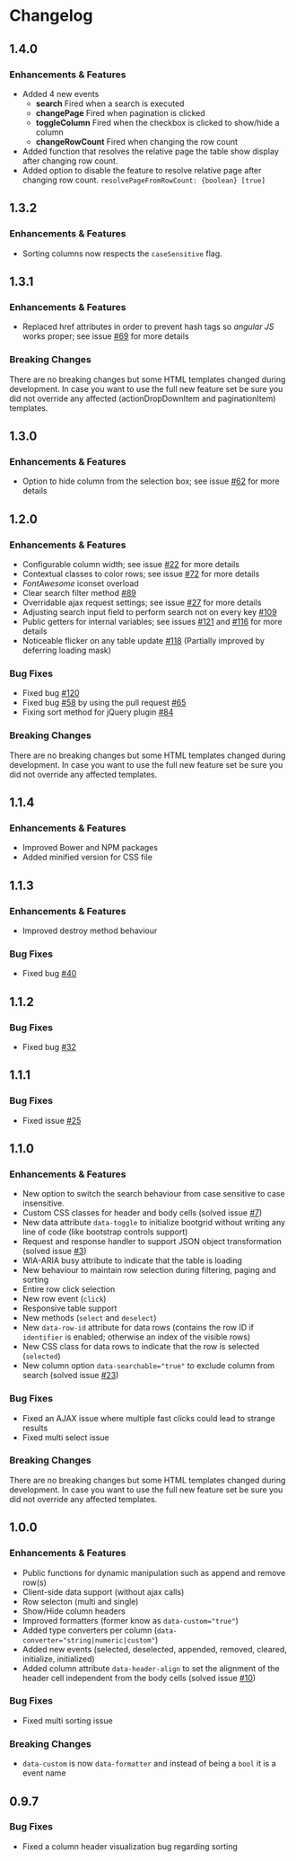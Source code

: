 # Changelog

## 1.4.0

### Enhancements & Features
- Added 4 new events      
    - **search** Fired when a search is executed
    - **changePage** Fired when pagination is clicked
    - **toggleColumn** Fired when the checkbox is clicked to show/hide a column
    - **changeRowCount** Fired when changing the row count
- Added function that resolves the relative page the table show display after changing row count.
- Added option to disable the feature to resolve relative page after changing row count. `resolvePageFromRowCount: {boolean} [true]`

## 1.3.2

### Enhancements & Features
- Sorting columns now respects the `caseSensitive` flag.

## 1.3.1

### Enhancements & Features
- Replaced href attributes in order to prevent hash tags so *angular JS* works proper; see issue [#69](http://github.com/rstaib/jquery-bootgrid/issues/69) for more details

### Breaking Changes
There are no breaking changes but some HTML templates changed during development. In case you want to use the full new feature set be sure you did not override any affected (actionDropDownItem and paginationItem) templates.

## 1.3.0

### Enhancements & Features
- Option to hide column from the selection box; see issue [#62](http://github.com/rstaib/jquery-bootgrid/issues/62) for more details

## 1.2.0

### Enhancements & Features
- Configurable column width; see issue [#22](http://github.com/rstaib/jquery-bootgrid/issues/22) for more details
- Contextual classes to color rows; see issue [#72](http://github.com/rstaib/jquery-bootgrid/issues/72) for more details
- *FontAwesome* iconset overload
- Clear search filter method [#89](http://github.com/rstaib/jquery-bootgrid/issues/89)
- Overridable ajax request settings; see issue [#27](http://github.com/rstaib/jquery-bootgrid/issues/27) for more details
- Adjusting search input field to perform search not on every key [#109](http://github.com/rstaib/jquery-bootgrid/issues/109)
- Public getters for internal variables; see issues [#121](http://github.com/rstaib/jquery-bootgrid/issues/121) and [#116](http://github.com/rstaib/jquery-bootgrid/issues/116) for more details
- Noticeable flicker on any table update [#118](http://github.com/rstaib/jquery-bootgrid/issues/118) (Partially improved by deferring loading mask)

### Bug Fixes
- Fixed bug [#120](http://github.com/rstaib/jquery-bootgrid/issues/120)
- Fixed bug [#58](http://github.com/rstaib/jquery-bootgrid/issues/58) by using the pull request [#65](http://github.com/rstaib/jquery-bootgrid/issues/65)
- Fixing sort method for jQuery plugin [#84](http://github.com/rstaib/jquery-bootgrid/issues/84)

### Breaking Changes
There are no breaking changes but some HTML templates changed during development. In case you want to use the full new feature set be sure you did not override any affected templates.

## 1.1.4

### Enhancements & Features
- Improved Bower and NPM packages
- Added minified version for CSS file

## 1.1.3

### Enhancements & Features
- Improved destroy method behaviour

### Bug Fixes
- Fixed bug [#40](http://github.com/rstaib/jquery-bootgrid/issues/40)

## 1.1.2

### Bug Fixes
- Fixed bug [#32](http://github.com/rstaib/jquery-bootgrid/issues/32)

## 1.1.1

### Bug Fixes
- Fixed issue [#25](http://github.com/rstaib/jquery-bootgrid/issues/25)

## 1.1.0

### Enhancements & Features
- New option to switch the search behaviour from case sensitive to case insensitive.
- Custom CSS classes for header and body cells (solved issue [#7](http://github.com/rstaib/jquery-bootgrid/issues/7))
- New data attribute `data-toggle` to initialize bootgrid without writing any line of code (like bootstrap controls support)
- Request and response handler to support JSON object transformation (solved issue [#3](http://github.com/rstaib/jquery-bootgrid/issues/3))
- WIA-ARIA busy attribute to indicate that the table is loading
- New behaviour to maintain row selection during filtering, paging and sorting
- Entire row click selection
- New row event (`click`)
- Responsive table support
- New methods (`select` and `deselect`)
- New `data-row-id` attribute for data rows (contains the row ID if `identifier` is enabled; otherwise an index of the visible rows)
- New CSS class for data rows to indicate that the row is selected (`selected`)
- New column option `data-searchable="true"` to exclude column from search (solved issue [#23](http://github.com/rstaib/jquery-bootgrid/issues/23))

### Bug Fixes
- Fixed an AJAX issue where multiple fast clicks could lead to strange results
- Fixed multi select issue

### Breaking Changes
There are no breaking changes but some HTML templates changed during development. In case you want to use the full new feature set be sure you did not override any affected templates.

## 1.0.0

### Enhancements & Features
- Public functions for dynamic manipulation such as append and remove row(s)
- Client-side data support (without ajax calls)
- Row selecton (multi and single)
- Show/Hide column headers
- Improved formatters (former know as `data-custom="true"`)
- Added type converters per column (`data-converter="string|numeric|custom"`)
- Added new events (selected, deselected, appended, removed, cleared, initialize, initialized)
- Added column attribute `data-header-align` to set the alignment of the header cell independent from the body cells (solved issue [#10](http://github.com/rstaib/jquery-bootgrid/issues/10))

### Bug Fixes
- Fixed multi sorting issue

### Breaking Changes
- `data-custom` is now `data-formatter` and instead of being a `bool` it is a event name

## 0.9.7

### Bug Fixes
- Fixed a column header visualization bug regarding sorting
